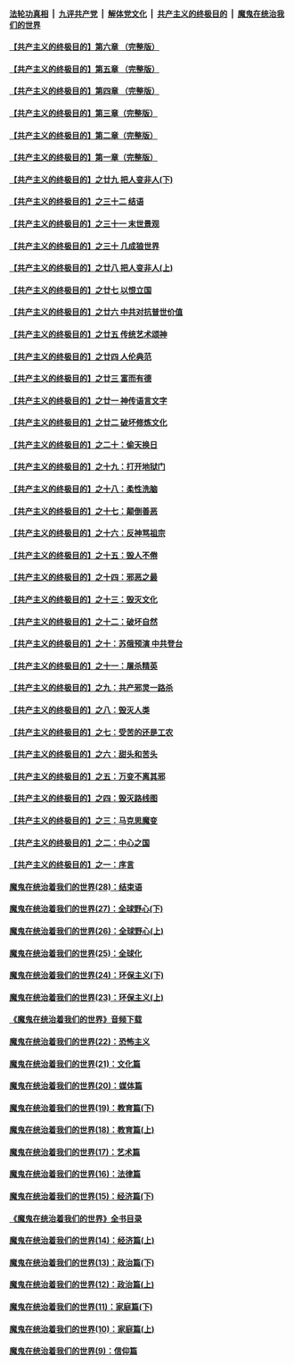 

####  [法轮功真相](../../../../basic/blob/master/README.md?t=06081302) &nbsp;|&nbsp; [九评共产党](../../../../9ping.md/blob/master/README.md?t=06081302) &nbsp;|&nbsp; [解体党文化](../../../../jtdwh.md/blob/master/README.md?t=06081302)  &nbsp;|&nbsp; [共产主义的终极目的](../../../../gczydzjmd.md/blob/master/README.md?t=06081302) &nbsp;|&nbsp; [魔鬼在统治我们的世界](../../../../mgztzwmdsj.md/blob/master/README.md?t=06081302) 

#### [【共产主义的终极目的】第六章 （完整版）](../pages/nsc422/n11428913.md?t=06081302) 

#### [【共产主义的终极目的】第五章 （完整版）](../pages/nsc422/n11428912.md?t=06081302) 

#### [【共产主义的终极目的】第四章 （完整版）](../pages/nsc422/n11428907.md?t=06081302) 

#### [【共产主义的终极目的】第三章（完整版）](../pages/nsc422/n11428848.md?t=06081302) 

#### [【共产主义的终极目的】第二章（完整版）](../pages/nsc422/n11428831.md?t=06081302) 

#### [【共产主义的终极目的】第一章（完整版）](../pages/nsc422/n11417651.md?t=06081302) 

#### [【共产主义的终极目的】之廿九 把人变非人(下)](../pages/nsc422/n11344140.md?t=06081302) 

#### [【共产主义的终极目的】之三十二 结语](../pages/nsc422/n11360535.md?t=06081302) 

#### [【共产主义的终极目的】之三十一 末世景观](../pages/nsc422/n11351129.md?t=06081302) 

#### [【共产主义的终极目的】之三十 几成狼世界](../pages/nsc422/n11348280.md?t=06081302) 

#### [【共产主义的终极目的】之廿八 把人变非人(上)](../pages/nsc422/n11340492.md?t=06081302) 

#### [【共产主义的终极目的】之廿七 以恨立国](../pages/nsc422/n11336944.md?t=06081302) 

#### [【共产主义的终极目的】之廿六 中共对抗普世价值](../pages/nsc422/n11324785.md?t=06081302) 

#### [【共产主义的终极目的】之廿五 传统艺术颂神](../pages/nsc422/n11296396.md?t=06081302) 

#### [【共产主义的终极目的】之廿四 人伦典范](../pages/nsc422/n11296397.md?t=06081302) 

#### [【共产主义的终极目的】之廿三 富而有德](../pages/nsc422/n11283598.md?t=06081302) 

#### [【共产主义的终极目的】之廿一 神传语言文字](../pages/nsc422/n11263265.md?t=06081302) 

#### [【共产主义的终极目的】之廿二 破坏修炼文化](../pages/nsc422/n11245728.md?t=06081302) 

#### [【共产主义的终极目的】之二十：偷天换日](../pages/nsc422/n11238846.md?t=06081302) 

#### [【共产主义的终极目的】之十九：打开地狱门](../pages/nsc422/n11206376.md?t=06081302) 

#### [【共产主义的终极目的】之十八：柔性洗脑](../pages/nsc422/n11199994.md?t=06081302) 

#### [【共产主义的终极目的】之十七：颠倒善恶](../pages/nsc422/n11179782.md?t=06081302) 

#### [【共产主义的终极目的】之十六：反神骂祖宗](../pages/nsc422/n11166798.md?t=06081302) 

#### [【共产主义的终极目的】之十五：毁人不倦](../pages/nsc422/n11166792.md?t=06081302) 

#### [【共产主义的终极目的】之十四：邪恶之最](../pages/nsc422/n11150249.md?t=06081302) 

#### [【共产主义的终极目的】之十三：毁灭文化](../pages/nsc422/n11135227.md?t=06081302) 

#### [【共产主义的终极目的】之十二：破坏自然](../pages/nsc422/n11135214.md?t=06081302) 

#### [【共产主义的终极目的】之十：苏俄预演 中共登台](../pages/nsc422/n11118424.md?t=06081302) 

#### [【共产主义的终极目的】之十一：屠杀精英](../pages/nsc422/n11118442.md?t=06081302) 

#### [【共产主义的终极目的】之九：共产邪灵一路杀](../pages/nsc422/n11114139.md?t=06081302) 

#### [【共产主义的终极目的】之八：毁灭人类](../pages/nsc422/n11108503.md?t=06081302) 

#### [【共产主义的终极目的】之七：受苦的还是工农](../pages/nsc422/n11101809.md?t=06081302) 

#### [【共产主义的终极目的】之六：甜头和苦头](../pages/nsc422/n11096971.md?t=06081302) 

#### [【共产主义的终极目的】之五：万变不离其邪](../pages/nsc422/n11091285.md?t=06081302) 

#### [【共产主义的终极目的】之四：毁灭路线图](../pages/nsc422/n11086284.md?t=06081302) 

#### [【共产主义的终极目的】之三：马克思魔变](../pages/nsc422/n11061941.md?t=06081302) 

#### [【共产主义的终极目的】之二：中心之国](../pages/nsc422/n11047728.md?t=06081302) 

#### [【共产主义的终极目的】之一：序言](../pages/nsc422/n11086077.md?t=06081302) 

#### [魔鬼在统治着我们的世界(28)：结束语](../pages/nsc422/n10936246.md?t=06081302) 

#### [魔鬼在统治着我们的世界(27)：全球野心(下)](../pages/nsc422/n10928319.md?t=06081302) 

#### [魔鬼在统治着我们的世界(26)：全球野心(上)](../pages/nsc422/n10900318.md?t=06081302) 

#### [魔鬼在统治着我们的世界(25)：全球化](../pages/nsc422/n10788205.md?t=06081302) 

#### [魔鬼在统治着我们的世界(24)：环保主义(下)](../pages/nsc422/n10695307.md?t=06081302) 

#### [魔鬼在统治着我们的世界(23)：环保主义(上)](../pages/nsc422/n10688613.md?t=06081302) 

#### [《魔鬼在统治着我们的世界》音频下载](../pages/nsc422/n10635553.md?t=06081302) 

#### [魔鬼在统治着我们的世界(22)：恐怖主义](../pages/nsc422/n10614727.md?t=06081302) 

#### [魔鬼在统治着我们的世界(21)：文化篇](../pages/nsc422/n10597706.md?t=06081302) 

#### [魔鬼在统治着我们的世界(20)：媒体篇](../pages/nsc422/n10586579.md?t=06081302) 

#### [魔鬼在统治着我们的世界(19)：教育篇(下)](../pages/nsc422/n10564808.md?t=06081302) 

#### [魔鬼在统治着我们的世界(18)：教育篇(上)](../pages/nsc422/n10526970.md?t=06081302) 

#### [魔鬼在统治着我们的世界(17)：艺术篇](../pages/nsc422/n10499093.md?t=06081302) 

#### [魔鬼在统治着我们的世界(16)：法律篇](../pages/nsc422/n10485969.md?t=06081302) 

#### [魔鬼在统治着我们的世界(15)：经济篇(下)](../pages/nsc422/n10469975.md?t=06081302) 

#### [《魔鬼在统治着我们的世界》全书目录](../pages/nsc422/n10464261.md?t=06081302) 

#### [魔鬼在统治着我们的世界(14)：经济篇(上)](../pages/nsc422/n10457370.md?t=06081302) 

#### [魔鬼在统治着我们的世界(13)：政治篇(下)](../pages/nsc422/n10448270.md?t=06081302) 

#### [魔鬼在统治着我们的世界(12)：政治篇(上)](../pages/nsc422/n10444576.md?t=06081302) 

#### [魔鬼在统治着我们的世界(11)：家庭篇(下)](../pages/nsc422/n10440961.md?t=06081302) 

#### [魔鬼在统治着我们的世界(10)：家庭篇(上)](../pages/nsc422/n10435448.md?t=06081302) 

#### [魔鬼在统治着我们的世界(9)：信仰篇](../pages/nsc422/n10432159.md?t=06081302) 

